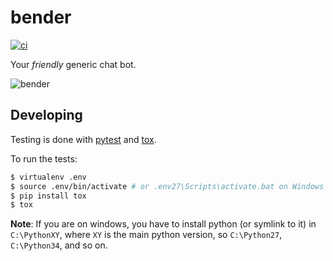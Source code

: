 # bender #

[![ci](http://img.shields.io/travis/bender-bot/bender.svg)](https://travis-ci.org/bender-bot/bender)

Your *friendly* generic chat bot.

![bender](http://upload.wikimedia.org/wikipedia/en/thumb/a/a6/Bender_Rodriguez.png/220px-Bender_Rodriguez.png)


## Developing ##

Testing is done with [pytest](http://pytest.org/latest/) and 
[tox](http://tox.readthedocs.org/en/latest/).

To run the tests:

```bash
$ virtualenv .env
$ source .env/bin/activate # or .env27\Scripts\activate.bat on Windows
$ pip install tox
$ tox
```

**Note**: If you are on windows, you have to install python (or symlink to it) in 
`C:\PythonXY`, where `XY` is the main python version, so `C:\Python27`, 
`C:\Python34`, and so on.   